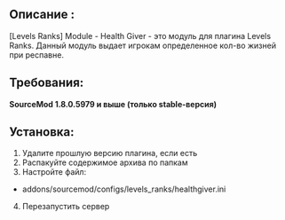## Описание :
[Levels Ranks] Module - Health Giver - это модуль для плагина Levels Ranks. Данный модуль выдает игрокам определенное кол-во жизней при респавне.

## Требования:

**SourceMod 1.8.0.5979 и выше (только stable-версия)**

## Установка:
1) Удалите прошлую версию плагина, если есть
2) Распакуйте содержимое архива по папкам
3) Настройте файл:
- addons/sourcemod/configs/levels_ranks/healthgiver.ini​
4) Перезапустить сервер
